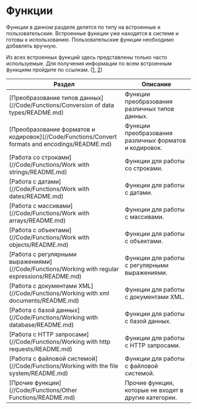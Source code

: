 # Функции

Функции в данном разделе делятся по типу на встроенные и пользовательские. Встроенные функции уже находятся в системе и готовы к использованию. Пользовательские функции необходимо добавлять вручную.

Из всех встроенных функций здесь представлены только часто используемые. Для получения информации по всем встроенным функциям пройдите по ссылкам. \([1](http://docs.datex.ru/article.htm?id=5620276905286592550), [2](http://news.websoft.ru/view_doc.html?mode=doc_type&custom_web_template_id=6180275463021353212&doc_id=6181289497353023487)\)

| Раздел | Описание |
| --- | --- |
| [Преобразование типов данных](//Code/Functions/Conversion of data types/README.md) | Функции преобразования различных типов данных. |
| [Преобразование форматов и кодировок](//Code/Functions/Convert formats and encodings/README.md) | Функции преобразования различных форматов и кодировок. |
| [Работа со строками](//Code/Functions/Work with strings/README.md) | Функции для работы со строками. |
| [Работа с датами](//Code/Functions/Work with dates/README.md) | Функции для работы с датами. |
| [Работа с массивами](//Code/Functions/Work with arrays/README.md) | Функции для работы с массивами. |
| [Работа с объектами](//Code/Functions/Work with objects/README.md) | Функции для работы с объектами. |
| [Работа с регулярными выражениями](//Code/Functions/Working with regular expressions/README.md) | Функции для работы с регулярными выражениями. |
| [Работа с документами XML](//Code/Functions/Working with xml documents/README.md) | Функции для работы с документами XML. |
| [Работа с базой данных](//Code/Functions/Working with database/README.md) | Функции для работы с базой данных. |
| [Работа с HTTP запросами](//Code/Functions/Working with http requests/README.md) | Функции для работы с HTTP запросами. |
| [Работа с файловой системой](//Code/Functions/Working with the file system/README.md) | Функции для работы с файловой системой. |
| [Прочие функции](//Code/Functions/Other Functions/README.md) | Прочие функции, которые не входят в другие категории. |



